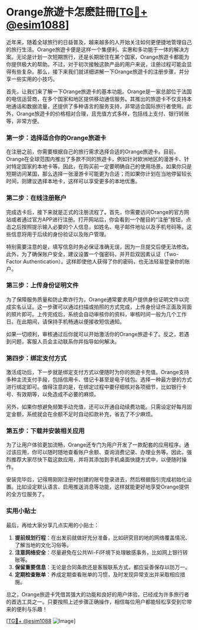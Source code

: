 # Orange旅遊卡怎麽註冊[[TG💪+ @esim1088](https://t.me/s/esim1088)]

近年来，随着全球旅行的日益普及，越来越多的人开始关注如何更便捷地管理自己的旅行生活。Orange旅遊卡便是这样一个集便利、实惠和多功能于一体的解决方案。无论是计划一次短期旅行，还是长期居住在某个国家，Orange旅遊卡都能为你提供极大的帮助。不过，对于初次接触这款产品的用户来说，注册过程可能会显得有些复杂。那么，接下来我们就详细讲解一下Orange旅遊卡的注册步骤，并分享一些实用的小技巧。

首先，让我们来了解一下Orange旅遊卡的基本功能。Orange是一家总部位于法国的电信运营商，在多个国家和地区提供移动通信服务。其推出的旅遊卡不仅支持本地通话和数据流量，还提供了多种语言的服务支持，非常适合国际旅行者使用。此外，Orange旅遊卡的价格相对合理，且充值方式多样，包括线上支付、银行转账等，非常方便。

### 第一步：选择适合你的Orange旅遊卡

在注册之前，你需要根据自己的旅行需求选择合适的Orange旅遊卡。目前，Orange在全球范围内推出了多款不同的旅遊卡，例如针对欧洲地区的漫游卡、针对特定国家的本地卡等。因此，在购买前一定要明确自己的使用场景。如果你只是短期访问某国，那么选择一张漫游卡可能更为合适；而如果你计划在当地停留较长时间，则建议选择本地卡，这样可以享受更多的本地优惠。

### 第二步：在线注册账户

完成选卡后，接下来就是正式的注册流程了。首先，你需要访问Orange的官方网站或者通过官方APP进行注册。打开网站后，你会看到一个醒目的“注册”按钮，点击之后按照提示输入必要的个人信息，如姓名、电子邮件地址以及手机号码等。这些信息将用于后续的身份验证以及账户管理。

特别需要注意的是，填写信息时务必保证准确无误，因为一旦提交后便无法修改。此外，为了确保账户安全，建议设置一个强密码，并开启双因素认证（Two-Factor Authentication）。这样即使他人获得了你的密码，也无法轻易登录你的账户。

### 第三步：上传身份证明文件

为了保障服务质量和防止欺诈行为，Orange通常要求用户提供身份证明文件以完成实名认证。这一步骤可以通过扫描或拍照的方式完成，上传身份证件正面及背面的照片即可。上传完成后，系统会自动审核你的资料，审核时间一般为几个工作日。在此期间，请保持手机畅通以便接收短信通知。

如果一切顺利，审核通过后你就可以开始激活你的Orange旅遊卡了。反之，若遇到问题，客服人员会主动联系你并指导如何解决。

### 第四步：绑定支付方式

激活成功后，下一步就是绑定支付方式以便随时为你的旅遊卡充值。Orange支持多种主流支付手段，包括信用卡、借记卡甚至是电子钱包。选择一种最方便的方式进行绑定即可。值得注意的是，在绑定过程中要仔细核对各项细节，比如银行卡号、有效期等，以免造成不必要的麻烦。

另外，如果你想避免频繁手动充值，还可以开通自动续费功能。只需设定好每月固定金额，系统就会在余额不足时自动扣款补充，省去了不少麻烦。

### 第五步：下载并安装相关应用

为了让用户体验更加流畅，Orange还专门为用户开发了一款配套的应用程序。通过该应用，你可以随时随地查看账户余额、查询消费记录、办理业务等。因此，强烈推荐大家尽快下载这款应用，并将其添加到手机桌面快捷方式中，以便随时操作。

安装完毕后，记得用刚刚注册时创建的账号登录进去，然后根据指引完成初始化设置。比如设定默认语言、启用推送消息等功能，这样就能更好地享受Orange提供的全方位服务了。

### 实用小贴士

最后，再给大家分享几点实用的小贴士：

1. **提前规划行程**：在出发前就做好充分准备，比如研究目的地的网络覆盖情况、了解当地的文化习俗等。
2. **注意网络安全**：尽量避免在公共Wi-Fi环境下处理敏感事务，比如网上银行转账等。
3. **保留重要信息**：无论是合同条款还是客服联系方式，都应妥善保存以防万一。
4. **定期检查账单**：养成定期查看账单的习惯，及时发现异常支出并采取相应措施。

总之，Orange旅遊卡凭借其强大的功能和良好的用户体验，已经成为许多旅行者的首选工具之一。只要按照上述步骤正确操作，相信每位用户都能轻松享受到它带来的便利与乐趣！

[[TG💪+ @esim1088](https://t.me/s/esim1088) ![Image](https://i.postimg.cc/4NQfJmqS/Snipaste-2025-05-13-00-14-12.png)]